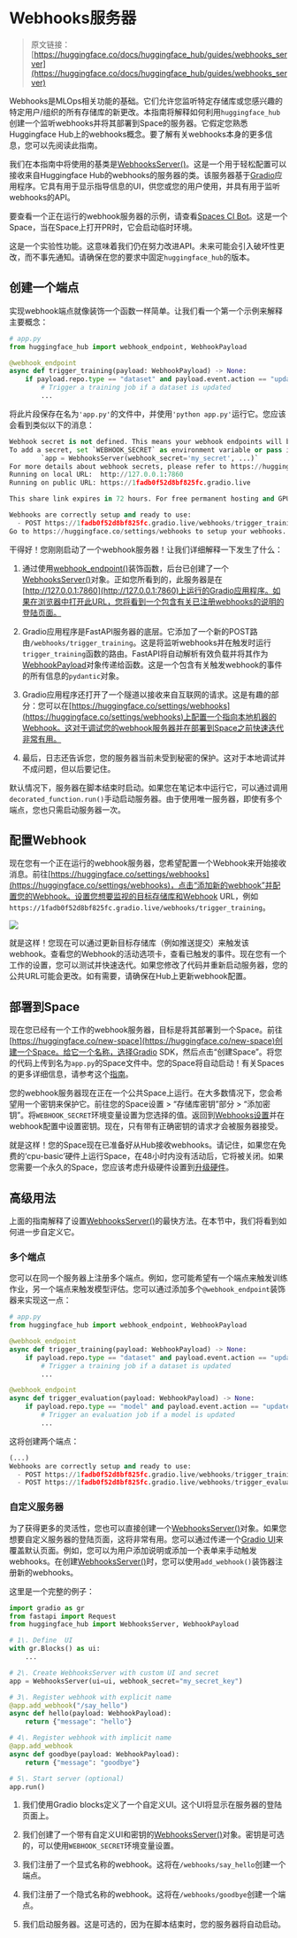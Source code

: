 # Webhooks服务器

> 原文链接：[https://huggingface.co/docs/huggingface_hub/guides/webhooks_server](https://huggingface.co/docs/huggingface_hub/guides/webhooks_server)

Webhooks是MLOps相关功能的基础。它们允许您监听特定存储库或您感兴趣的特定用户/组织的所有存储库的新更改。本指南将解释如何利用`huggingface_hub`创建一个监听webhooks并将其部署到Space的服务器。它假定您熟悉Huggingface Hub上的webhooks概念。要了解有关webhooks本身的更多信息，您可以先阅读此指南。

我们在本指南中将使用的基类是[WebhooksServer()](/docs/huggingface_hub/v0.20.3/en/package_reference/webhooks_server#huggingface_hub.WebhooksServer)。这是一个用于轻松配置可以接收来自Huggingface Hub的webhooks的服务器的类。该服务器基于[Gradio](https://gradio.app/)应用程序。它具有用于显示指导信息的UI，供您或您的用户使用，并具有用于监听webhooks的API。

要查看一个正在运行的webhook服务器的示例，请查看[Spaces CI Bot](https://huggingface.co/spaces/spaces-ci-bot/webhook)。这是一个Space，当在Space上打开PR时，它会启动临时环境。

这是一个实验性功能。这意味着我们仍在努力改进API。未来可能会引入破坏性更改，而不事先通知。请确保在您的要求中固定`huggingface_hub`的版本。

## 创建一个端点

实现webhook端点就像装饰一个函数一样简单。让我们看一个第一个示例来解释主要概念：

```py
# app.py
from huggingface_hub import webhook_endpoint, WebhookPayload

@webhook_endpoint
async def trigger_training(payload: WebhookPayload) -> None:
    if payload.repo.type == "dataset" and payload.event.action == "update":
        # Trigger a training job if a dataset is updated
        ...
```

将此片段保存在名为`'app.py'`的文件中，并使用`'python app.py'`运行它。您应该会看到类似以下的消息：

```py
Webhook secret is not defined. This means your webhook endpoints will be open to everyone.
To add a secret, set `WEBHOOK_SECRET` as environment variable or pass it at initialization: 
        `app = WebhooksServer(webhook_secret='my_secret', ...)`
For more details about webhook secrets, please refer to https://huggingface.co/docs/hub/webhooks#webhook-secret.
Running on local URL:  http://127.0.0.1:7860
Running on public URL: https://1fadb0f52d8bf825fc.gradio.live

This share link expires in 72 hours. For free permanent hosting and GPU upgrades (NEW!), check out Spaces: https://huggingface.co/spaces

Webhooks are correctly setup and ready to use:
  - POST https://1fadb0f52d8bf825fc.gradio.live/webhooks/trigger_training
Go to https://huggingface.co/settings/webhooks to setup your webhooks.
```

干得好！您刚刚启动了一个webhook服务器！让我们详细解释一下发生了什么：

1.  通过使用[webhook_endpoint()](/docs/huggingface_hub/v0.20.3/en/package_reference/webhooks_server#huggingface_hub.webhook_endpoint)装饰函数，后台已创建了一个[WebhooksServer()](/docs/huggingface_hub/v0.20.3/en/package_reference/webhooks_server#huggingface_hub.WebhooksServer)对象。正如您所看到的，此服务器是在[http://127.0.0.1:7860](http://127.0.0.1:7860)上运行的Gradio应用程序。如果在浏览器中打开此URL，您将看到一个包含有关已注册webhooks的说明的登陆页面。

1.  Gradio应用程序是FastAPI服务器的底层。它添加了一个新的POST路由`/webhooks/trigger_training`。这是将监听webhooks并在触发时运行`trigger_training`函数的路由。FastAPI将自动解析有效负载并将其作为[WebhookPayload](/docs/huggingface_hub/v0.20.3/en/package_reference/webhooks_server#huggingface_hub.WebhookPayload)对象传递给函数。这是一个包含有关触发webhook的事件的所有信息的`pydantic`对象。

1.  Gradio应用程序还打开了一个隧道以接收来自互联网的请求。这是有趣的部分：您可以在[https://huggingface.co/settings/webhooks](https://huggingface.co/settings/webhooks)上配置一个指向本地机器的Webhook。这对于调试您的webhook服务器并在部署到Space之前快速迭代非常有用。

1.  最后，日志还告诉您，您的服务器当前未受到秘密的保护。这对于本地调试并不成问题，但以后要记住。

默认情况下，服务器在脚本结束时启动。如果您在笔记本中运行它，可以通过调用`decorated_function.run()`手动启动服务器。由于使用唯一服务器，即使有多个端点，您也只需启动服务器一次。

## 配置Webhook

现在您有一个正在运行的webhook服务器，您希望配置一个Webhook来开始接收消息。前往[https://huggingface.co/settings/webhooks](https://huggingface.co/settings/webhooks)，点击“添加新的webhook”并配置您的Webhook。设置您想要监视的目标存储库和Webhook URL，例如`https://1fadb0f52d8bf825fc.gradio.live/webhooks/trigger_training`。

![](../Images/615611df3cad938ddc39a892ef73e17d.png)

就是这样！您现在可以通过更新目标存储库（例如推送提交）来触发该webhook。查看您的Webhook的活动选项卡，查看已触发的事件。现在您有一个工作的设置，您可以测试并快速迭代。如果您修改了代码并重新启动服务器，您的公共URL可能会更改。如有需要，请确保在Hub上更新webhook配置。

## 部署到Space

现在您已经有一个工作的webhook服务器，目标是将其部署到一个Space。前往[https://huggingface.co/new-space](https://huggingface.co/new-space)创建一个Space。给它一个名称，选择Gradio SDK，然后点击“创建Space”。将您的代码上传到名为`app.py`的Space文件中。您的Space将自动启动！有关Spaces的更多详细信息，请参考这个[指南](https://huggingface.co/docs/hub/spaces-overview)。

您的webhook服务器现在正在一个公共Space上运行。在大多数情况下，您会希望用一个密钥来保护它。前往您的Space设置 > “存储库密钥”部分 > “添加密钥”。将`WEBHOOK_SECRET`环境变量设置为您选择的值。返回到[Webhooks设置](https://huggingface.co/settings/webhooks)并在webhook配置中设置密钥。现在，只有带有正确密钥的请求才会被服务器接受。

就是这样！您的Space现在已准备好从Hub接收webhooks。请记住，如果您在免费的‘cpu-basic’硬件上运行Space，在48小时内没有活动后，它将被关闭。如果您需要一个永久的Space，您应该考虑升级硬件设置到[升级硬件](https://huggingface.co/docs/hub/spaces-gpus#hardware-specs)。

## 高级用法

上面的指南解释了设置[WebhooksServer()](/docs/huggingface_hub/v0.20.3/en/package_reference/webhooks_server#huggingface_hub.WebhooksServer)的最快方法。在本节中，我们将看到如何进一步自定义它。

### 多个端点

您可以在同一个服务器上注册多个端点。例如，您可能希望有一个端点来触发训练作业，另一个端点来触发模型评估。您可以通过添加多个`@webhook_endpoint`装饰器来实现这一点：

```py
# app.py
from huggingface_hub import webhook_endpoint, WebhookPayload

@webhook_endpoint
async def trigger_training(payload: WebhookPayload) -> None:
    if payload.repo.type == "dataset" and payload.event.action == "update":
        # Trigger a training job if a dataset is updated
        ...

@webhook_endpoint
async def trigger_evaluation(payload: WebhookPayload) -> None:
    if payload.repo.type == "model" and payload.event.action == "update":
        # Trigger an evaluation job if a model is updated
        ...
```

这将创建两个端点：

```py
(...)
Webhooks are correctly setup and ready to use:
  - POST https://1fadb0f52d8bf825fc.gradio.live/webhooks/trigger_training
  - POST https://1fadb0f52d8bf825fc.gradio.live/webhooks/trigger_evaluation
```

### 自定义服务器

为了获得更多的灵活性，您也可以直接创建一个[WebhooksServer()](/docs/huggingface_hub/v0.20.3/en/package_reference/webhooks_server#huggingface_hub.WebhooksServer)对象。如果您想要自定义服务器的登陆页面，这将非常有用。您可以通过传递一个[Gradio UI](https://gradio.app/docs/#blocks)来覆盖默认页面。例如，您可以为用户添加说明或添加一个表单来手动触发webhooks。在创建[WebhooksServer()](/docs/huggingface_hub/v0.20.3/en/package_reference/webhooks_server#huggingface_hub.WebhooksServer)时，您可以使用`add_webhook()`装饰器注册新的webhooks。

这里是一个完整的例子：

```py
import gradio as gr
from fastapi import Request
from huggingface_hub import WebhooksServer, WebhookPayload

# 1\. Define  UI
with gr.Blocks() as ui:
    ...

# 2\. Create WebhooksServer with custom UI and secret
app = WebhooksServer(ui=ui, webhook_secret="my_secret_key")

# 3\. Register webhook with explicit name
@app.add_webhook("/say_hello")
async def hello(payload: WebhookPayload):
    return {"message": "hello"}

# 4\. Register webhook with implicit name
@app.add_webhook
async def goodbye(payload: WebhookPayload):
    return {"message": "goodbye"}

# 5\. Start server (optional)
app.run()
```

1.  我们使用Gradio blocks定义了一个自定义UI。这个UI将显示在服务器的登陆页面上。

1.  我们创建了一个带有自定义UI和密钥的[WebhooksServer()](/docs/huggingface_hub/v0.20.3/en/package_reference/webhooks_server#huggingface_hub.WebhooksServer)对象。密钥是可选的，可以使用`WEBHOOK_SECRET`环境变量设置。

1.  我们注册了一个显式名称的webhook。这将在`/webhooks/say_hello`创建一个端点。

1.  我们注册了一个隐式名称的webhook。这将在`/webhooks/goodbye`创建一个端点。

1.  我们启动服务器。这是可选的，因为在脚本结束时，您的服务器将自动启动。
